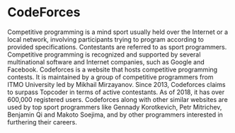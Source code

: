 # CodeForces
Competitive programming is a mind sport usually held over the Internet or a local network, involving participants trying to program according to provided specifications. Contestants are referred to as sport programmers. Competitive programming is recognized and supported by several multinational software and Internet companies, such as Google and Facebook.
Codeforces is a website that hosts competitive programming contests. It is maintained by a group of competitive programmers from ITMO University led by Mikhail Mirzayanov. Since 2013, Codeforces claims to surpass Topcoder in terms of active contestants. As of 2018, it has over 600,000 registered users. Codeforces along with other similar websites are used by top sport programmers like Gennady Korotkevich, Petr Mitrichev, Benjamin Qi and Makoto Soejima, and by other programmers interested in furthering their careers.
